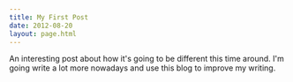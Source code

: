 ```yaml
---
title: My First Post
date: 2012-08-20
layout: page.html
---
```


An interesting post about how it's going to be different this time around. I'm going write a lot more nowadays and use this blog to improve my writing.
